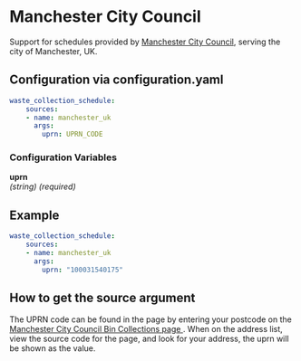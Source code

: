 # Manchester City Council

Support for schedules provided by [Manchester City
Council](https://www.manchester.gov.uk/bincollections/), serving the
city of Manchester, UK.

## Configuration via configuration.yaml

```yaml
waste_collection_schedule:
    sources:
    - name: manchester_uk
      args:
        uprn: UPRN_CODE
```

### Configuration Variables

**uprn**  
*(string) (required)*

## Example

```yaml
waste_collection_schedule:
    sources:
    - name: manchester_uk
      args:
        uprn: "100031540175"
```

## How to get the source argument

The UPRN code can be found in the page by entering your postcode on the
[Manchester City Council Bin Collections page
](https://www.manchester.gov.uk/bincollections/).  When on the address list, view the source code for the page, and look for your address, the uprn will be shown as the value.
